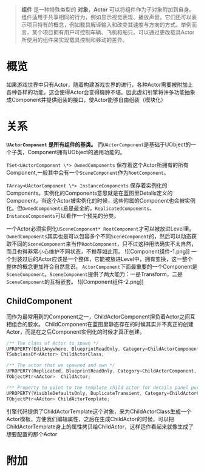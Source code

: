 >**组件** 是一种特殊类型的 **对象**，**Actor** 可以将组件作为子对象附加到自身。组件适用于共享相同的行为，例如显示视觉表现、播放声音。它们还可以表示项目特有的概念，例如载具解译输入和改变其速度与方向的方式。举例而言，某个项目拥有用户可控制车辆、飞机和船只。可以通过更改载具Actor所使用的组件来实现载具控制和移动的差异。

# 概览
如果游戏世界中只有Actor，随着构建游戏世界的进行，各种Actor需要被附加上各种各样的功能，这会使得Actor会变得臃肿不堪。因此虚幻引擎将许多功能抽象成Component并提供组装的接口，使Actor能够自由组装（模块化）

# 关系
**`UActorComponent` 是所有组件的基类。** 而`UActorComponent`是基础于UObject的一个子类，Component拥有UObject的通用功能的。


`TSet<UActorComponent \*> OwnedComponents` 保存着这个Actor所拥有的所有Component,一般其中会有一个`SceneComponent`作为`RootComponent`。

`TArray<UActorComponent \*> InstanceComponents` 保存着实例化的Components。实例化的Components意思就是在蓝图里Details定义的Component，当这个Actor被实例化的时候，这些附属的Component也会被实例化。但`OwnedComponents`总是最全的，`ReplicatedComponents`、`InstanceComponents`可以看作一个预先的分类。

一个Actor必须实例化`USceneComponent* RootComponent`才可以被放进Level里。`OwnedComponents`其实也是可以包容多个不同`SceneComponent`的，然后可以动态获取不同的`SceneComponent`来当作`RootComponent`，只不过这种用法确实不太自然，而且也得非常小心维护不同状态，不推荐如此用。
![[Component组件-1.png]]
一个封装过后的Actor应该是一个整体，它能被放进Level中，拥有变换，这一整个整体的概念更加符合自然意识。
`ActorComponent`下面最重要的一个Component是`SceneComponent`。`SceneComponent`提供了两大能力：一是Transform，二是`SceneComponent`的互相嵌套。
![[Component组件-2.png]]
##  ChildComponent
同作为最常用到的Component之一，ChildActorComponent担负着Actor之间互相组合的胶水。
ChildComponent在蓝图里静态存在的时候其实并不真正的创建Actor，而是在之后Component实例化的时候才真正创建。
```cpp
/** The class of Actor to spawn */
UPROPERTY(EditAnywhere, BlueprintReadOnly, Category=ChildActorComponent, meta=(OnlyPlaceable, AllowPrivateAccess="true", ForceRebuildProperty="ChildActorTemplate"))
TSubclassOf<AActor>	ChildActorClass;

/** The actor that we spawned and own */
UPROPERTY(Replicated, BlueprintReadOnly, Category=ChildActorComponent, TextExportTransient, NonPIEDuplicateTransient, meta=(AllowPrivateAccess="true"))
TObjectPtr<AActor>	ChildActor;

/** Property to point to the template child actor for details panel purposes */
UPROPERTY(VisibleDefaultsOnly, DuplicateTransient, Category=ChildActorComponent, meta=(ShowInnerProperties))
TObjectPtr<AActor> ChildActorTemplate;
```
引擎代码提供了ChildActorTemplate这个对象，来为ChildActorClass生成一个Actor模板，方便我们编辑属性，之后在生成ChildActor的时候，可以把ChildActorTemplate身上的属性拷贝给ChildActor，这样运作看起来就像生成了想要配置的那个Actor

# 附加
